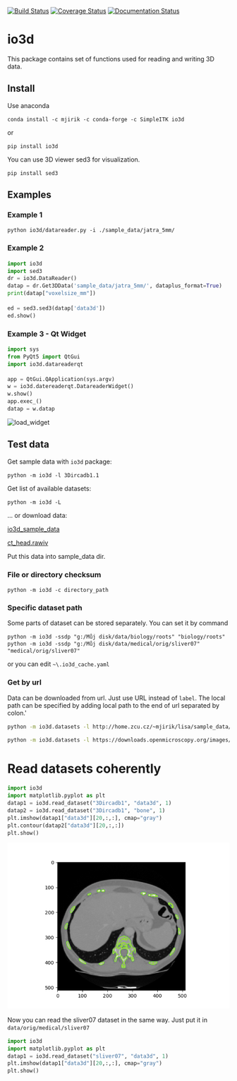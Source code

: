 [![Build Status](https://travis-ci.org/mjirik/io3d.svg?branch=master)](https://travis-ci.org/mjirik/io3d)
[![Coverage Status](https://coveralls.io/repos/mjirik/io3d/badge.svg?branch=master)](https://coveralls.io/r/mjirik/io3d?branch=master)
[![Documentation Status](https://readthedocs.org/projects/io3d/badge/?version=latest)](http://io3d.readthedocs.io/en/latest/?badge=latest)

# io3d

This package contains set of functions used for reading and writing 3D data.

## Install

Use anaconda 

```shell
conda install -c mjirik -c conda-forge -c SimpleITK io3d
```

or

```shell
pip install io3d
```

You can use 3D viewer sed3 for visualization.

```shell
pip install sed3
```

## Examples

### Example 1

```shell
python io3d/datareader.py -i ./sample_data/jatra_5mm/
```

### Example 2

```python
import io3d
import sed3
dr = io3d.DataReader()
datap = dr.Get3DData('sample_data/jatra_5mm/', dataplus_format=True)
print(datap["voxelsize_mm"])

ed = sed3.sed3(datap['data3d'])
ed.show()
```

### Example 3 - Qt Widget

```python
import sys
from PyQt5 import QtGui
import io3d.datareaderqt

app = QtGui.QApplication(sys.argv)    
w = io3d.datereaderqt.DatareaderWidget()
w.show()
app.exec_()
datap = w.datap
```

![load_widget](imgs/load_widget.png)


## Test data

Get sample data with `io3d` package:

```shell
python -m io3d -l 3Dircadb1.1
```

Get list of available datasets:

```shell
python -m io3d -L
```

... or download data:

[io3d_sample_data](http://147.228.240.61/queetech/sample-extra-data/io3d_sample_data.zip)

[ct_head.rawiv](http://mgltools.scripps.edu/downloads/tars/releases/DocTars/DOCPACKS/Vision/doc/Tutorial/headandslice/ct_head.rawiv)

Put this data into sample_data dir.


### File or directory checksum

```shell
python -m io3d -c directory_path
```


### Specific dataset path

Some parts of dataset can be stored separately. 
You can set it by command

```shell
python -m io3d -ssdp "g:/Můj disk/data/biology/roots" "biology/roots"
python -m io3d -ssdp "g:/Můj disk/data/medical/orig/sliver07" "medical/orig/sliver07"
```

or you can edit `~\.io3d_cache.yaml`


### Get by url

Data can be downloaded from url. Just use URL instead of `label`.
The local path can be specified by adding local path to the end of url separated by colon.'

```bash
python -m io3d.datasets -l http://home.zcu.cz/~mjirik/lisa/sample_data/biodur_sample.zip:biodur_sample/
```
```bash
python -m io3d.datasets -l https://downloads.openmicroscopy.org/images/OME-TIFF/2016-06/bioformats-artificial/time-series.ome.tif:biology/orig/roots
```



# Read datasets coherently


```python
import io3d
import matplotlib.pyplot as plt
datap1 = io3d.read_dataset("3Dircadb1", "data3d", 1)
datap2 = io3d.read_dataset("3Dircadb1", "bone", 1)
plt.imshow(datap1["data3d"][20,:,:], cmap="gray")
plt.contour(datap2["data3d"][20,:,:])
plt.show()
```

![ircad](imgs/ircadb01.png)

Now you can read the sliver07 dataset in the same way. Just put it in `data/orig/medical/sliver07`

```python
import io3d
import matplotlib.pyplot as plt
datap1 = io3d.read_dataset("sliver07", "data3d", 1)
plt.imshow(datap1["data3d"][20,:,:], cmap="gray")
plt.show()
```
